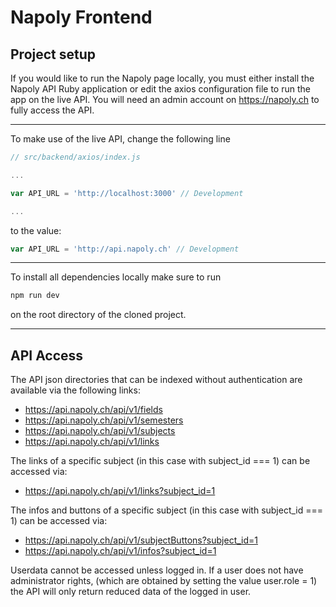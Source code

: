 # Napoly Frontend

## Project setup


If you would like to run the Napoly page locally, you must either install the Napoly 
API Ruby application or edit the axios configuration file to run the app on the 
live API. You will need an admin account on https://napoly.ch to fully access the API.

---
To make use of the live API, change the following line

``` javascript
// src/backend/axios/index.js

...

var API_URL = 'http://localhost:3000' // Development

...

```

to the value:

``` javascript
var API_URL = 'http://api.napoly.ch' // Development
```
---
To install all dependencies locally make sure to run
``` bash
npm run dev
```
on the root directory of the cloned project.

---

## API Access

The API json directories that can be indexed without authentication are available via
the following links:

- https://api.napoly.ch/api/v1/fields
- https://api.napoly.ch/api/v1/semesters
- https://api.napoly.ch/api/v1/subjects
- https://api.napoly.ch/api/v1/links

The links of a specific subject (in this case with subject_id === 1) 
can be accessed via:

- https://api.napoly.ch/api/v1/links?subject_id=1

The infos and buttons of a specific subject (in this case with subject_id === 1) 
can be accessed via:

- https://api.napoly.ch/api/v1/subjectButtons?subject_id=1
- https://api.napoly.ch/api/v1/infos?subject_id=1

Userdata cannot be accessed unless logged in. If a user does not have administrator 
rights, (which are obtained by setting the value user.role = 1) the API will only
return reduced data of the logged in user.
